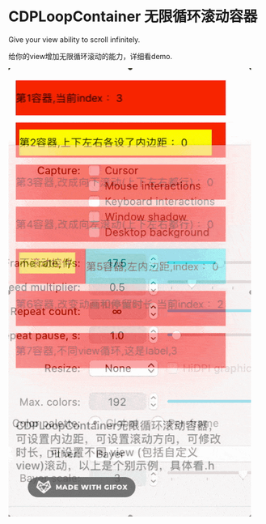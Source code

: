 # CDPLoopContainer 无限循环滚动容器
Give your view ability to scroll infinitely.

给你的view增加无限循环滚动的能力，详细看demo.

![image](https://github.com/cdpenggod/CDPLoopContainer/blob/master/gif.gif)
